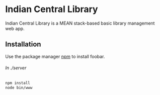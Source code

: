 # Indian Central Library

Indian Central Library is a MEAN stack-based basic library management web app.

## Installation

Use the package manager [npm](https://www.npmjs.com/) to install foobar.
###### In ./server
```bash
npm install
node bin/www
```
